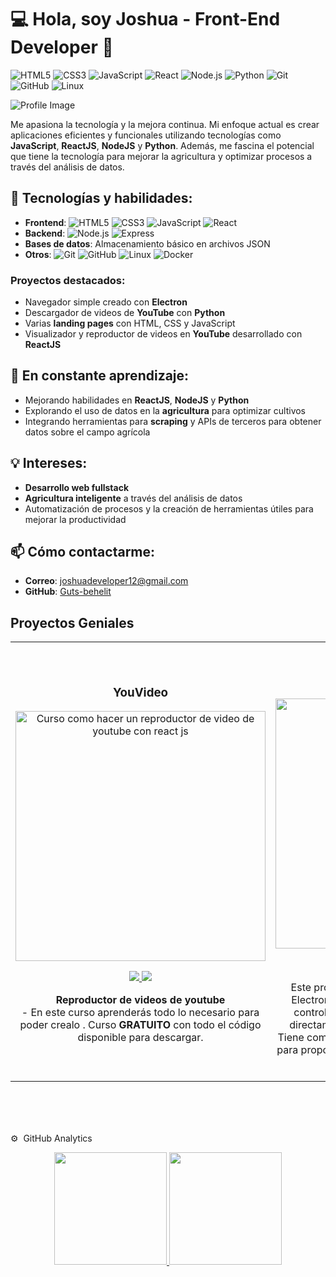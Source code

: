 
# 💻 Hola, soy Joshua - Front-End Developer 🌱

![HTML5](https://img.shields.io/badge/HTML5-E34F26?style=for-the-badge&logo=html5&logoColor=white)
![CSS3](https://img.shields.io/badge/CSS3-1572B6?style=for-the-badge&logo=css3&logoColor=white)
![JavaScript](https://img.shields.io/badge/JavaScript-F7DF1E?style=for-the-badge&logo=javascript&logoColor=black)
![React](https://img.shields.io/badge/React-61DAFB?style=for-the-badge&logo=react&logoColor=black)
![Node.js](https://img.shields.io/badge/Node.js-339933?style=for-the-badge&logo=nodedotjs&logoColor=white)
![Python](https://img.shields.io/badge/Python-3776AB?style=for-the-badge&logo=python&logoColor=white)
![Git](https://img.shields.io/badge/Git-F05032?style=for-the-badge&logo=git&logoColor=white)
![GitHub](https://img.shields.io/badge/GitHub-181717?style=for-the-badge&logo=github&logoColor=white)
![Linux](https://img.shields.io/badge/Linux-FCC624?style=for-the-badge&logo=linux&logoColor=black)

![Profile Image](https://i.pinimg.com/736x/9b/4e/e0/9b4ee057076232fb57c48cf80947f8a7.jpg)

Me apasiona la tecnología y la mejora continua. Mi enfoque actual es crear aplicaciones eficientes y funcionales utilizando tecnologías como **JavaScript**, **ReactJS**, **NodeJS** y **Python**. Además, me fascina el potencial que tiene la tecnología para mejorar la agricultura y optimizar procesos a través del análisis de datos.

## 🚀 Tecnologías y habilidades:
- **Frontend**: ![HTML5](https://img.shields.io/badge/HTML5-E34F26?style=for-the-badge&logo=html5&logoColor=white) ![CSS3](https://img.shields.io/badge/CSS3-1572B6?style=for-the-badge&logo=css3&logoColor=white) ![JavaScript](https://img.shields.io/badge/JavaScript-F7DF1E?style=for-the-badge&logo=javascript&logoColor=black) ![React](https://img.shields.io/badge/React-61DAFB?style=for-the-badge&logo=react&logoColor=black)
- **Backend**: ![Node.js](https://img.shields.io/badge/Node.js-339933?style=for-the-badge&logo=nodedotjs&logoColor=white) ![Express](https://img.shields.io/badge/Express-000000?style=for-the-badge&logo=express&logoColor=white) 
- **Bases de datos**: Almacenamiento básico en archivos JSON
- **Otros**: ![Git](https://img.shields.io/badge/Git-F05032?style=for-the-badge&logo=git&logoColor=white) ![GitHub](https://img.shields.io/badge/GitHub-181717?style=for-the-badge&logo=github&logoColor=white) ![Linux](https://img.shields.io/badge/Linux-FCC624?style=for-the-badge&logo=linux&logoColor=black) ![Docker](https://img.shields.io/badge/Docker-2496ED?style=for-the-badge&logo=docker&logoColor=white)

### Proyectos destacados:
- Navegador simple creado con **Electron**
- Descargador de videos de **YouTube** con **Python**
- Varias **landing pages** con HTML, CSS y JavaScript
- Visualizador y reproductor de videos en **YouTube** desarrollado con **ReactJS**

## 🌱 En constante aprendizaje:
- Mejorando habilidades en **ReactJS**, **NodeJS** y **Python**
- Explorando el uso de datos en la **agricultura** para optimizar cultivos
- Integrando herramientas para **scraping** y APIs de terceros para obtener datos sobre el campo agrícola

## 💡 Intereses:
- **Desarrollo web fullstack**
- **Agricultura inteligente** a través del análisis de datos
- Automatización de procesos y la creación de herramientas útiles para mejorar la productividad

## 📫 Cómo contactarme:
- **Correo**: [joshuadeveloper12@gmail.com](mailto:joshuadeveloper12@gmail.com)
- **GitHub**: [Guts-behelit](https://github.com/Guts-behelit)

## Proyectos Geniales

<table>
<tr>
<td width="50%">
<h3 align="center">YouVideo</h3>
<div align="center">
<a href="https://github.com/ArisGuimera/Android-Expert" target="_blank"><img src="https://i.ytimg.com/vi/eQlewUEDmng/hq720.jpg?sqp=-oaymwEcCNAFEJQDSFXyq4qpAw4IARUAAIhCGAFwAcABBg==&rs=AOn4CLAtyRPS9hD6dGeLW08RYYAgiG-BUg" width="400" alt="Curso como hacer un reproductor de video de youtube con react js"></a>
<p>
<a href="https://github.com/Guts-behelit/youtube" target="_blank">
<img src="https://img.shields.io/badge/CÓDIGO-ff9?style=for-the-badge&logo=github&logoColor=black">
</a>
<a href="https://www.youtube.com/watch?v=eQlewUEDmng" target="_blank">
<img src="https://img.shields.io/badge/-Youtube-green?style=for-the-badge&color=FF0000">
</a>
</p>
<p><strong>Reproductor de videos de youtube </strong><br>
  - En este curso aprenderás todo lo necesario para poder crealo . Curso <strong>GRATUITO </strong> con todo el código disponible para descargar.</p>
</div>
                                                                                      
</td>

<td width="50%">
               <br>
<h3 align="center">Browser</h3>
<div align="center">                                       
<a href="https://github.com/ArisGuimera/SimpleAndroidMVVM" target="_blank"><img src="https://i.ytimg.com/vi/pqMofLNaPOI/hqdefault.jpg?sqp=-oaymwE2COADEI4CSFXyq4qpAygIARUAAIhCGAFwAcABBvABAfgBxAWAAuADigIMCAAQARhlIGUoZTAP&rs=AOn4CLATtTxbYxvjNvWy2jpL7yThAvCRoA" width="400" alt="Curso arquitectura MVVM"></a>
<br>
<p>
<a href="https://github.com/Guts-behelit/browser-google" target="_blank">
<img src="https://img.shields.io/badge/C%C3%93DIGO-80ffaa?style=for-the-badge&logo=github&logoColor=black">
</a>
<a href="https://youtu.be/pqMofLNaPOI" target="_blank">
<img src="https://img.shields.io/badge/-Youtube-green?style=for-the-badge&color=3fFD7f">
</a>
</p>
</p>Este proyecto es un navegador construido con ElectronJS. Permite a los usuarios buscar, ver, controlar e ingresar a sus sitios web favoritos directamente desde la interfaz de la aplicación. Tiene como buscador predeterminado DuckDuckGo para proporcionar una experiencia fluida y moderna, sin rastreadores ni anuncios.</p>
</div>                                                             
</table>                                                                                 
</div>
<br>

<table>
<tr>


                                                                                      
</td>       




</div>
                                                                                      
</td>  
</table>                                                                                 
</div>
<br>
⚙️ &nbsp;GitHub Analytics

<p align="center">
<a href="https://github.com/ArisGuimera">
  <img height="180em" src="https://github-readme-stats-eight-theta.vercel.app/api?username=joshuaelliot&show_icons=true&theme=algolia&include_all_commits=true&count_private=true"/>
  <img height="180em" src="https://github-readme-stats-eight-theta.vercel.app/api/top-langs/?username=joshuaelliot&layout=compact&langs_count=8&theme=algolia"/>
</a>
</p>
